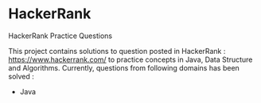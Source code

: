 # HackerRank
HackerRank Practice Questions

This project contains solutions to question posted in HackerRank : https://www.hackerrank.com/ to practice concepts in Java, Data Structure and Algorithms.
Currently, questions from following domains has been solved : 
* Java
